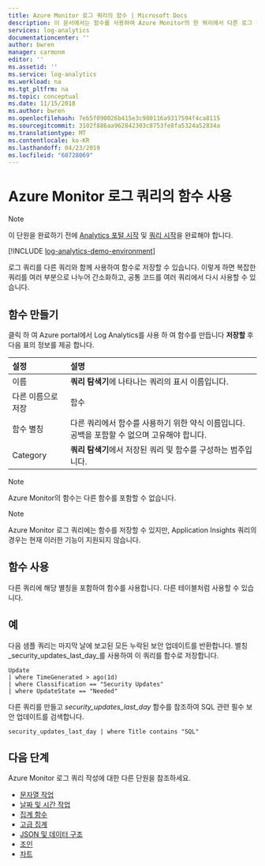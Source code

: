 ```yaml
---
title: Azure Monitor 로그 쿼리의 함수 | Microsoft Docs
description: 이 문서에서는 함수를 사용하여 Azure Monitor의 한 쿼리에서 다른 로그 쿼리를 호출하는 방법을 설명합니다.
services: log-analytics
documentationcenter: ''
author: bwren
manager: carmonm
editor: ''
ms.assetid: ''
ms.service: log-analytics
ms.workload: na
ms.tgt_pltfrm: na
ms.topic: conceptual
ms.date: 11/15/2018
ms.author: bwren
ms.openlocfilehash: 7eb5f090026b415e3c980116a9317594f4ca8115
ms.sourcegitcommit: 3102f886aa962842303c8753fe8fa5324a52834a
ms.translationtype: MT
ms.contentlocale: ko-KR
ms.lasthandoff: 04/23/2019
ms.locfileid: "60728069"
---
```

# <a name="using-functions-in-azure-monitor-log-queries"></a>Azure Monitor 로그 쿼리의 함수 사용

> [!NOTE]
> 이 단원을 완료하기 전에 [Analytics 포털 시작](get-started-portal.md) 및 [쿼리 시작](get-started-queries.md)을 완료해야 합니다.

[!INCLUDE [log-analytics-demo-environment](../../../includes/log-analytics-demo-environment.md)]


로그 쿼리를 다른 쿼리와 함께 사용하여 함수로 저장할 수 있습니다. 이렇게 하면 복잡한 쿼리를 여러 부분으로 나누어 간소화하고, 공통 코드를 여러 쿼리에서 다시 사용할 수 있습니다.

## <a name="create-a-function"></a>함수 만들기

클릭 하 여 Azure portal에서 Log Analytics를 사용 하 여 함수를 만듭니다 **저장할** 후 다음 표의 정보를 제공 합니다.

| 설정 | 설명 |
|:---|:---|
| 이름           | **쿼리 탐색기**에 나타나는 쿼리의 표시 이름입니다. |
| 다른 이름으로 저장        | 함수 |
| 함수 별칭 | 다른 쿼리에서 함수를 사용하기 위한 약식 이름입니다. 공백을 포함할 수 없으며 고유해야 합니다. |
| Category       | **쿼리 탐색기**에서 저장된 쿼리 및 함수를 구성하는 범주입니다. |

> [!NOTE]
> Azure Monitor의 함수는 다른 함수를 포함할 수 없습니다.

> [!NOTE]
> Azure Monitor 로그 쿼리에는 함수를 저장할 수 있지만, Application Insights 쿼리의 경우는 현재 이러한 기능이 지원되지 않습니다.



## <a name="use-a-function"></a>함수 사용
다른 쿼리에 해당 별칭을 포함하여 함수를 사용합니다. 다른 테이블처럼 사용할 수 있습니다.

## <a name="example"></a>예
다음 샘플 쿼리는 마지막 날에 보고된 모든 누락된 보안 업데이트를 반환합니다. 별칭 _security_updates_last_day_를 사용하여 이 쿼리를 함수로 저장합니다. 

```Kusto
Update
| where TimeGenerated > ago(1d) 
| where Classification == "Security Updates" 
| where UpdateState == "Needed"
```

다른 쿼리를 만들고 _security_updates_last_day_ 함수를 참조하여 SQL 관련 필수 보안 업데이트를 검색합니다.

```Kusto
security_updates_last_day | where Title contains "SQL"
```

## <a name="next-steps"></a>다음 단계
Azure Monitor 로그 쿼리 작성에 대한 다른 단원을 참조하세요.

- [문자열 작업](string-operations.md)
- [날짜 및 시간 작업](datetime-operations.md)
- [집계 함수](aggregations.md)
- [고급 집계](advanced-aggregations.md)
- [JSON 및 데이터 구조](json-data-structures.md)
- [조인](joins.md)
- [차트](charts.md)
